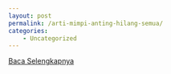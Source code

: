 ```yaml
---
layout: post
permalink: /arti-mimpi-anting-hilang-semua/
categories:
    - Uncategorized
---
```


[Baca Selengkapnya](/10)